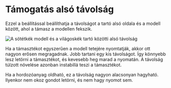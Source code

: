 # Támogatás alsó távolság

Ezzel a beállítással beállíthatja a távolságot a tartó alsó oldala és a modell között, ahol a támasz a modellen fekszik.

![A sötétkék modell és a világoskék tartó közötti alsó távolság](../images/support_top_bottom_distance.svg)

Ha a támasztékot egyszerűen a modell tetejére nyomtatják, akkor ott nagyon erősen megragadnak. Jobb tartani egy kis távolságot. Így könnyebb lesz letörni a támasztékot, és kevesebb heg marad a nyomatán. A távolság túlzott növelése azonban instabillá teszi a támasztékot.

Ha a hordozóanyag oldható, ez a távolság nagyon alacsonyan hagyható. Ilyenkor nem okoz gondot letörni, és nem hagy nyomot sem.
